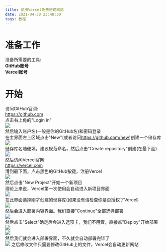 ```yaml
---
title: 使用Vercel免费搭建网站
date: 2021-04-30 23:48:30
tags: 教程
---
```

<h1>准备工作</h1>
<p>准备所需要的工具:<br />
<b>GitHub账号<br />
Vercel账号</b></p>
<h1>开始</h1>
<p>访问GitHub官网:<br />
<a href="//github.com">https://github.com</a><br />
点击右上角的"Login&nbsp;in"<br />
<img src="https://z3.ax1x.com/2021/05/08/gGvlYq.png" /><br />
然后输入账户名(一般是你的GitHub名)和密码登录<br />
在主界面左上区域点击"New"(或者访问<a href="//github.com/new">https://github.com/new</a>)创建一个储存库<br />
<img src="https://z3.ax1x.com/2021/05/08/gGvKTs.png" /><br />
储存库名随便填，建议规范命名，然后点击"Create repository"创建(在最下面)<br />
<img src="https://z3.ax1x.com/2021/05/08/gGvESf.png" /><br />
然后访问Vercel官网:<br />
<a href="//vercel.com">https://vercel.com</a><br />
滑到最下面，点击黑色的GitHub按键，注册Vercel<br />
<img src="https://z3.ax1x.com/2021/05/08/gGvZ6S.png"><br />
然后点击"New Project"开始一个新项目<br />
理论上来说，Vercel第一次使用会自动进入新项目界面<br />
<img src="https://z3.ax1x.com/2021/05/08/gGvkfP.png" /><br />
在此界面选择刚才创建的储存库(如果没有请检查你是否授权了Vercel)<br />
<img src="https://z3.ax1x.com/2021/05/08/gGvFYt.png" /><br />
然后会进入部署内容界面。我们直接"Continue"全部选择部署<br />
<img src="https://z3.ax1x.com/2021/05/08/gGveOg.png" /><br />
然后点击"Select"确定后会进入选项卡，我们不用管，直接点"Deploy"开始部署<br />
<img src="https://z3.ax1x.com/2021/05/08/gGvVl8.png" /><br />
<img src="https://z3.ax1x.com/2021/05/08/gGvuwj.png" /><br />
然后我们就会进入部署界面，不久就会自动部署完毕了<br />
<img src="https://z3.ax1x.com/2021/05/08/gGvnmQ.png" />
之后修改文件只需要修改GitHub上的文件，Vercel会自动更新网站</p>
